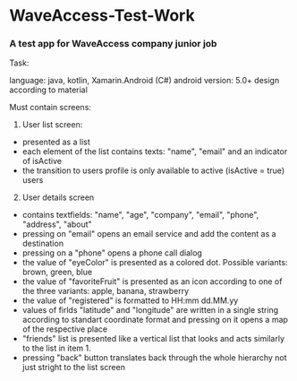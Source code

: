 # WaveAccess-Test-Work
### A test app for WaveAccess company junior job

Task:

language: java, kotlin, Xamarin.Android (C#)
android version: 5.0+
design according to material

Must contain screens:
1. User list screen:
- presented as a list
- each element of the list contains texts: "name", "email" and an indicator of isActive
- the transition to users profile is only available to active (isActive = true) users

2. User details screen
- contains textfields: "name", "age", "company", "email", "phone", "address", "about"
- pressing on "email" opens an email service and add the content as a destination
- pressing on a "phone" opens a phone call dialog
- the value of "eyeColor" is presented as a colored dot. Possible variants: brown, green, blue
- the value of "favoriteFruit" is presented as an icon according to one of the three variants: apple, banana, strawberry
- the value of "registered" is formatted to HH:mm dd.MM.yy
- values of firlds "latitude" and "longitude" are written in a single string according to standart coordinate format and pressing on it opens a map of the respective place
- "friends" list is presented like a vertical list that looks and acts similarly to the list in item 1.
- pressing "back" button translates back through the whole hierarchy not just stright to the list screen
